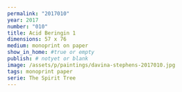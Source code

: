```yaml
---
permalink: "2017010"
year: 2017
number: "010"
title: Acid Beringin 1
dimensions: 57 x 76
medium: monoprint on paper
show_in_home: #true or empty
publish: # notyet or blank
image: /assets/p/paintings/davina-stephens-2017010.jpg
tags: monoprint paper
serie: The Spirit Tree
---
```

